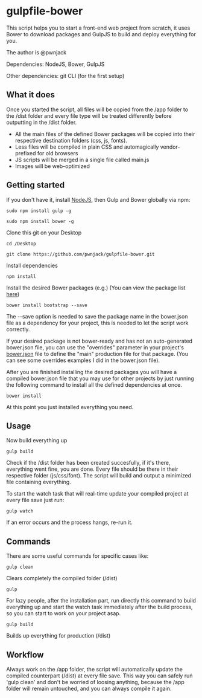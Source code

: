 # gulpfile-bower

This script helps you to start a front-end web project from scratch, it uses Bower to download packages and GulpJS to build and deploy everything for you.

The author is @pwnjack

Dependencies: NodeJS, Bower, GulpJS

Other dependencies: git CLI (for the first setup)

## What it does

Once you started the script, all files will be copied from the /app folder to the /dist folder and every file type will be treated differently before outputting in the /dist folder.

- All the main files of the defined Bower packages will be copied into their respective destination folders (css, js, fonts).
- Less files will be compiled in plain CSS and automagically vendor-prefixed for old browsers
- JS scripts will be merged in a single file called main.js
- Images will be web-optimized

## Getting started

If you don't have it, install [NodeJS](http://nodejs.org), then Gulp and Bower globally via npm:

    sudo npm install gulp -g
    
    sudo npm install bower -g


Clone this git on your Desktop

    cd /Desktop
    
    git clone https://github.com/pwnjack/gulpfile-bower.git
    

Install dependencies
    
    npm install


Install the desired Bower packages (e.g.) (You can view the package list [here](http://bower.io/search))

    bower install bootstrap --save
    
The --save option is needed to save the package name in the bower.json file as a dependency for your project, this is needed to let the script work correctly.

If your desired package is not bower-ready and has not an auto-generated bower.json file, you can use the "overrides" parameter in your project's [bower.json](bower.json) file to define the "main" production file for that package. (You can see some overrides examples I did in the bower.json file).

After you are finished installing the desired packages you will have a compiled bower.json file that you may use for other projects by just running the following command to install all the defined dependencies at once.

    bower install
    
At this point you just installed everything you need.


## Usage

Now build everything up

    gulp build


Check if the /dist folder has been created succesfully, if it's there, everything went fine, you are done. Every file should be there in their respective folder (js/css/font). The script will build and output a minimized file containing everything.

To start the watch task that will real-time update your compiled project at every file save just run:

    gulp watch

If an error occurs and the process hangs, re-run it.


## Commands

There are some useful commands for specific cases like:

    gulp clean

Clears completely the compiled folder (/dist)


    gulp

For lazy people, after the installation part, run directly this command to build everything up and start the watch task immediately after the build process, so you can start to work on your project asap.


    gulp build
    
Builds up everything for production (/dist)


## Workflow

Always work on the /app folder, the script will automatically update the compiled counterpart (/dist) at every file save. This way you can safely run 'gulp clean' and don't be worried of loosing anything, because the /app folder will remain untouched, and you can always compile it again.
